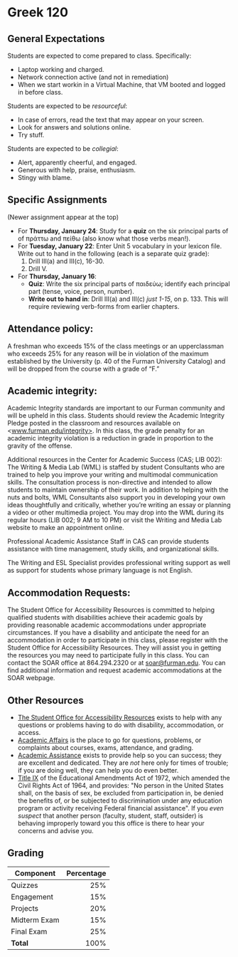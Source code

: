 # Greek 120


## General Expectations

Students are expected to come prepared to class. Specifically:
	
- Laptop working and charged.
- Network connection active (and not in remediation)
- When we start workin in a Virtual Machine, that VM booted and logged in before class.

Students are expected to be *resourceful*:

- In case of errors, read the text that may appear on your screen.
- Look for answers and solutions online.
- Try stuff.

Students are expected to be *collegial*:

- Alert, apparently cheerful, and engaged.
- Generous with help, praise, enthusiasm.
- Stingy with blame.

## Specific Assignments

(Newer assignment appear at the top)

- For **Thursday, January 24**: Study for a **quiz** on the six principal parts of of πράττω and πείθω (also know what those verbs mean!).
- For **Tuesday, January 22**: Enter Unit 5 vocabulary in your lexicon file. Write out to hand in the following (each is a separate quiz grade):
	1. Drill III(a) and III(c), 16-30.
	1. Drill V.
- For **Thursday, January 16**: 
	- **Quiz**: Write the six principal parts of παιδεύω; identify each principal part (tense, voice, person, number).
	- **Write out to hand in**: Drill III(a) and III(c) *just 1-15*, on p. 133. This will require reviewing verb-forms from earlier chapters.



## Attendance policy:

A freshman who exceeds 15% of the class meetings or an upperclassman who exceeds 25% for any reason will be in violation of the maximum established by the University (p. 40 of the Furman University Catalog) and will be dropped from the course with a grade of “F.”

## Academic integrity:

Academic Integrity standards are important to our Furman community and will be upheld in this class.  Students should review the Academic Integrity Pledge posted in the classroom and resources available on <www.furman.edu/integrity>.  In this class, the grade penalty for an academic integrity violation is a reduction in grade in proportion to the gravity of the offense.
 
Additional resources in the Center for Academic Success (CAS; LIB 002):
The Writing & Media Lab (WML) is staffed by student Consultants who are trained to help you improve your writing and multimodal communication skills.  The consultation process is non-directive and intended to allow students to maintain ownership of their work.  In addition to helping with the nuts and bolts, WML Consultants also support you in developing your own ideas thoughtfully and critically, whether you’re writing an essay or planning a video or other multimedia project.  You may drop into the WML during its regular hours (LIB 002; 9 AM to 10 PM) or visit the Writing and Media Lab website to make an appointment online.
 
Professional Academic Assistance Staff in CAS can provide students assistance with time management, study skills, and organizational skills.
 
The Writing and ESL Specialist provides professional writing support as well as support for students whose primary language is not English.

## Accommodation Requests:  

The Student Office for Accessibility Resources is committed to helping qualified students with disabilities achieve their academic goals by providing reasonable academic accommodations under appropriate circumstances. If you have a disability and anticipate the need for an accommodation in order to participate in this class, please register with the Student Office for Accessibility Resources. They will assist you in getting the resources you may need to participate fully in this class.  You can contact the SOAR office at 864.294.2320 or at soar@furman.edu. You can find additional information and request academic accommodations at the SOAR webpage.

## Other Resources

- [The Student Office for Accessibility Resources](http://www2.furman.edu/studentlife/accessibility/Pages/default.aspx) exists to help with any questions or problems having to do with disability, accommodation, or access.
- [Academic Affairs](https://www.furman.edu/about-furman/university-leadership/office-of-academic-affairs/) is the place to go for questions, problems, or complaints about courses, exams, attendance, and grading.
- [Academic Assistance](http://www2.furman.edu/academics/center-for-academic-success/academic-assistance/pages/default.aspx) exists to provide help so you can success; they are excellent and dedicated. They are *not* here only for times of trouble; if you are doing well, they can help you do even better.
- [Title IX](http://www2.furman.edu/sites/title-ix/Pages/default.aspx) of the Educational Amendments Act of 1972, which amended the Civil Rights Act of 1964, and provides: "No person in the United States shall, on the basis of sex, be excluded from participation in, be denied the benefits of, or be subjected to discrimination under any education program or activity receiving Federal financial assistance". If you *even suspect* that another person (faculty, student, staff, outsider) is behaving improperly toward you this office is there to hear your concerns and advise you.

## Grading

| Component     | Percentage |
|---------------|-----------:|
| Quizzes       | 25%        |
| Engagement    | 15%        |
| Projects      | 20%        |
| Midterm Exam  | 15%        |
| Final Exam    | 25%        |
| **Total**     | 100%       |